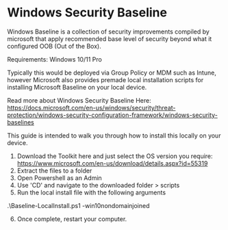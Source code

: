 # Windows Security Baseline

Windows Baseline is a collection of security improvements compiled by microsoft that apply recommended base level of security beyond what it configured OOB (Out of the Box).

Requirements: Windows 10/11 Pro

Typically this would be deployed via Group Policy or MDM such as Intune, however Microsoft also provides premade local installation scripts for installing Microsoft Baseline on your local device. 

Read more about Windows Security Baseline Here: https://docs.microsoft.com/en-us/windows/security/threat-protection/windows-security-configuration-framework/windows-security-baselines

This guide is intended to walk you through how to install this locally on your device.

1. Download the Toolkit here and just select the OS version you require: https://www.microsoft.com/en-us/download/details.aspx?id=55319
2. Extract the files to a folder
3. Open Powershell as an Admin
4. Use 'CD' and navigate to the downloaded folder > scripts
5. Run the local install file with the following arguments

.\Baseline-LocalInstall.ps1 -win10nondomainjoined

6. Once complete, restart your computer.
